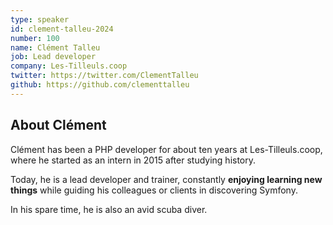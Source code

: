 ```yaml
---
type: speaker
id: clement-talleu-2024
number: 100
name: Clément Talleu
job: Lead developer
company: Les-Tilleuls.coop
twitter: https://twitter.com/ClementTalleu
github: https://github.com/clementtalleu
---
```


## About Clément

Clément has been a PHP developer for about ten years at Les-Tilleuls.coop, where he started as an intern in 2015 after studying history.

Today, he is a lead developer and trainer, constantly **enjoying learning new things** while guiding his colleagues or clients in discovering Symfony.

In his spare time, he is also an avid scuba diver.